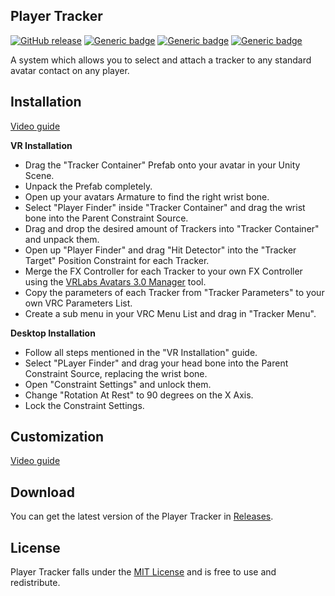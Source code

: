 ## Player Tracker
[![GitHub release](https://img.shields.io/github/release/Naereen/StrapDown.js.svg)](https://github.com/hfcRed/Player-Tracker/releases/tag/v0.4)
[![Generic badge](https://img.shields.io/badge/Unity-2019.4.31f1-informational.svg)](https://shields.io/)
[![Generic badge](https://img.shields.io/badge/SDK-AvatarSDK3-informational.svg)](https://shields.io/)
[![Generic badge](https://img.shields.io/badge/License-MIT-informational.svg)](https://shields.io/)

A system which allows you to select and attach a tracker to any standard avatar contact on any player.

## Installation

[Video guide](www.google.com)

**VR Installation**

* Drag the "Tracker Container" Prefab onto your avatar in your Unity Scene.
* Unpack the Prefab completely.
* Open up your avatars Armature to find the right wrist bone.
* Select "Player Finder" inside "Tracker Container" and drag the wrist bone into the Parent Constraint Source.
* Drag and drop the desired amount of Trackers into "Tracker Container" and unpack them.
* Open up "Player Finder" and drag "Hit Detector" into the "Tracker Target" Position Constraint for each Tracker.
* Merge the FX Controller for each Tracker to your own FX Controller using the [VRLabs Avatars 3.0 Manager](https://github.com/VRLabs/Avatars-3.0-Manager) tool.
* Copy the parameters of each Tracker from "Tracker Parameters" to your own VRC Parameters List.
* Create a sub menu in your VRC Menu List and drag in "Tracker Menu".

**Desktop Installation**

* Follow all steps mentioned in the "VR Installation" guide.
* Select "PLayer Finder" and drag your head bone into the Parent Constraint Source, replacing the wrist bone.
* Open "Constraint Settings" and unlock them.
* Change "Rotation At Rest" to 90 degrees on the X Axis.
* Lock the Constraint Settings.

## Customization

[Video guide](www.google.com)



## Download

You can get the latest version of the Player Tracker in [Releases](https://github.com/hfcRed/Player-Tracker/releases/latest).

## License

Player Tracker falls under the [MIT License](https://github.com/hfcRed/Player-Tracker/blob/main/LICENSE) and is free to use and redistribute.
